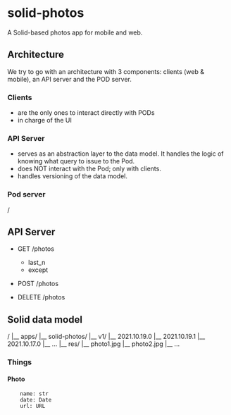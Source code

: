 # solid-photos

A Solid-based photos app for mobile and web.

## Architecture
We try to go with an architecture with 3 components: clients (web & mobile), an API server and the POD server.

### Clients
- are the only ones to interact directly with PODs
- in charge of the UI

### API Server
- serves as an abstraction layer to the data model. It handles the logic of knowing what query to issue to the Pod.
- does NOT interact with the Pod; only with clients.
- handles versioning of the data model.

### Pod server
/

## API Server
- GET /photos
	- last_n
	- except

- POST /photos
- DELETE /photos

## Solid data model

/
|__ apps/
	|__ solid-photos/
		|__ v1/
			|__ 2021.10.19.0
			|__ 2021.10.19.1
			|__ 2021.10.17.0
			|__ ...
		|__ res/
			|__ photo1.jpg
			|__ photo2.jpg
			|__ ...

### Things
#### Photo
```
	name: str
	date: Date
	url: URL
```
